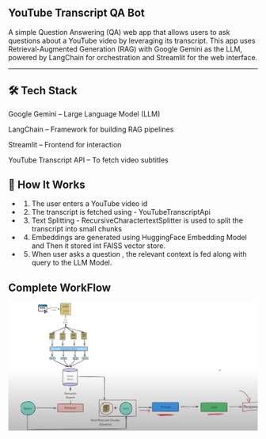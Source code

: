 ## YouTube Transcript QA Bot

A simple Question Answering (QA) web app that allows users to ask questions about a YouTube video by leveraging its transcript. This app uses Retrieval-Augmented Generation (RAG) with Google Gemini as the LLM, powered by LangChain for orchestration and Streamlit for the web interface.

---

## 🛠️ Tech Stack

Google Gemini – Large Language Model (LLM)

LangChain – Framework for building RAG pipelines

Streamlit – Frontend for interaction

YouTube Transcript API – To fetch video subtitles



## 🧠 How It Works

- 1. The user enters a YouTube video id
- 2. The transcript is fetched using - YouTubeTranscriptApi
- 3. Text Splitting - RecursiveCharactertextSplitter is used to split the transcript into small chunks 
- 4. Embeddings are generated using HuggingFace Embedding Model and Then it stored int FAISS vector store.
- 5. When user asks a question , the relevant context is fed along with query to the LLM Model.



## Complete WorkFlow

![alt text](WorkFlow.png)
